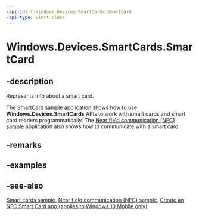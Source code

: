 ```yaml
---
-api-id: T:Windows.Devices.SmartCards.SmartCard
-api-type: winrt class
---
```


<!-- Class syntax.
public class SmartCard : Windows.Devices.SmartCards.ISmartCard, Windows.Devices.SmartCards.ISmartCardConnect
-->

# Windows.Devices.SmartCards.SmartCard

## -description
Represents info about a smart card.

The [SmartCard](https://github.com/microsoft/Windows-universal-samples/tree/master/Samples/SmartCard) sample application shows how to use **Windows.Devices.SmartCards** APIs to work with smart cards and smart card readers programmatically. The [Near field communication (NFC) sample](https://github.com/microsoft/Windows-universal-samples/tree/master/Samples/Nfc) application also shows how to communicate with a smart card.

## -remarks

## -examples

## -see-also

[Smart cards sample](https://github.com/microsoft/Windows-universal-samples/tree/master/Samples/SmartCard), [Near field communication (NFC) sample](https://github.com/microsoft/Windows-universal-samples/tree/master/Samples/Nfc), [Create an NFC Smart Card app (applies to Windows 10 Mobile only)](/windows/uwp/devices-sensors/host-card-emulation)
